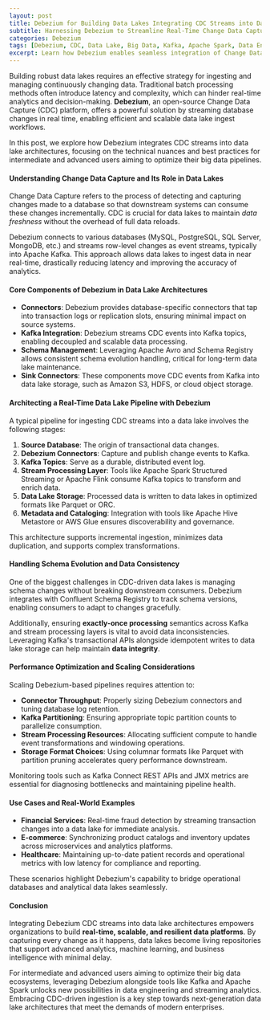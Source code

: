 ```yaml
---
layout: post
title: Debezium for Building Data Lakes Integrating CDC Streams into Data Lake Architectures
subtitle: Harnessing Debezium to Streamline Real-Time Change Data Capture for Scalable Data Lakes
categories: Debezium
tags: [Debezium, CDC, Data Lake, Big Data, Kafka, Apache Spark, Data Engineering, Streaming Data, Real-Time Analytics]
excerpt: Learn how Debezium enables seamless integration of Change Data Capture (CDC) streams into modern data lake architectures, enhancing real-time data ingestion, consistency, and scalability for advanced analytics.
---
```

Building robust data lakes requires an effective strategy for ingesting and managing continuously changing data. Traditional batch processing methods often introduce latency and complexity, which can hinder real-time analytics and decision-making. **Debezium**, an open-source Change Data Capture (CDC) platform, offers a powerful solution by streaming database changes in real time, enabling efficient and scalable data lake ingest workflows.

In this post, we explore how Debezium integrates CDC streams into data lake architectures, focusing on the technical nuances and best practices for intermediate and advanced users aiming to optimize their big data pipelines.

#### Understanding Change Data Capture and Its Role in Data Lakes

Change Data Capture refers to the process of detecting and capturing changes made to a database so that downstream systems can consume these changes incrementally. CDC is crucial for data lakes to maintain *data freshness* without the overhead of full data reloads.

Debezium connects to various databases (MySQL, PostgreSQL, SQL Server, MongoDB, etc.) and streams row-level changes as event streams, typically into Apache Kafka. This approach allows data lakes to ingest data in near real-time, drastically reducing latency and improving the accuracy of analytics.

#### Core Components of Debezium in Data Lake Architectures

- **Connectors**: Debezium provides database-specific connectors that tap into transaction logs or replication slots, ensuring minimal impact on source systems.
- **Kafka Integration**: Debezium streams CDC events into Kafka topics, enabling decoupled and scalable data processing.
- **Schema Management**: Leveraging Apache Avro and Schema Registry allows consistent schema evolution handling, critical for long-term data lake maintenance.
- **Sink Connectors**: These components move CDC events from Kafka into data lake storage, such as Amazon S3, HDFS, or cloud object storage.

#### Architecting a Real-Time Data Lake Pipeline with Debezium

A typical pipeline for ingesting CDC streams into a data lake involves the following stages:

1. **Source Database**: The origin of transactional data changes.
2. **Debezium Connectors**: Capture and publish change events to Kafka.
3. **Kafka Topics**: Serve as a durable, distributed event log.
4. **Stream Processing Layer**: Tools like Apache Spark Structured Streaming or Apache Flink consume Kafka topics to transform and enrich data.
5. **Data Lake Storage**: Processed data is written to data lakes in optimized formats like Parquet or ORC.
6. **Metadata and Cataloging**: Integration with tools like Apache Hive Metastore or AWS Glue ensures discoverability and governance.

This architecture supports incremental ingestion, minimizes data duplication, and supports complex transformations.

#### Handling Schema Evolution and Data Consistency

One of the biggest challenges in CDC-driven data lakes is managing schema changes without breaking downstream consumers. Debezium integrates with Confluent Schema Registry to track schema versions, enabling consumers to adapt to changes gracefully.

Additionally, ensuring **exactly-once processing** semantics across Kafka and stream processing layers is vital to avoid data inconsistencies. Leveraging Kafka's transactional APIs alongside idempotent writes to data lake storage can help maintain **data integrity**.

#### Performance Optimization and Scaling Considerations

Scaling Debezium-based pipelines requires attention to:

- **Connector Throughput**: Properly sizing Debezium connectors and tuning database log retention.
- **Kafka Partitioning**: Ensuring appropriate topic partition counts to parallelize consumption.
- **Stream Processing Resources**: Allocating sufficient compute to handle event transformations and windowing operations.
- **Storage Format Choices**: Using columnar formats like Parquet with partition pruning accelerates query performance downstream.

Monitoring tools such as Kafka Connect REST APIs and JMX metrics are essential for diagnosing bottlenecks and maintaining pipeline health.

#### Use Cases and Real-World Examples

- **Financial Services**: Real-time fraud detection by streaming transaction changes into a data lake for immediate analysis.
- **E-commerce**: Synchronizing product catalogs and inventory updates across microservices and analytics platforms.
- **Healthcare**: Maintaining up-to-date patient records and operational metrics with low latency for compliance and reporting.

These scenarios highlight Debezium's capability to bridge operational databases and analytical data lakes seamlessly.

#### Conclusion

Integrating Debezium CDC streams into data lake architectures empowers organizations to build **real-time, scalable, and resilient data platforms**. By capturing every change as it happens, data lakes become living repositories that support advanced analytics, machine learning, and business intelligence with minimal delay.

For intermediate and advanced users aiming to optimize their big data ecosystems, leveraging Debezium alongside tools like Kafka and Apache Spark unlocks new possibilities in data engineering and streaming analytics. Embracing CDC-driven ingestion is a key step towards next-generation data lake architectures that meet the demands of modern enterprises.
